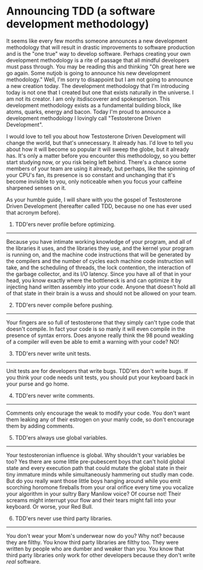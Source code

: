 Announcing TDD (a software development methodology)
===================================================

It seems like every few months someone announces a new
development methodology that will result in drastic
improvements to software production and is the "one true" way to develop
software. Perhaps creating your own development methodology is a rite of passage
that all mindful developers must pass through. You may be reading this and
thinking "Oh great here we go again. Some nutjob is going to announce his new
development methodology." Well, I'm sorry to disappoint but I am
not going to announce a new creation today. The development methodology that I'm
introducing today is not one that I created but one that exists naturally in the
universe. I am not its creator. I am only itsdiscoverer and spokesperson. This
development methodology exists as a fundamental building block, like atoms,
quarks, energy and bacon. Today I'm proud to announce a development methodology
I lovingly call "Testosterone Driven Development".

I would love to tell you about how Testosterone Driven Development will change
the world, but that's unnecessary. It already has. I'd love to tell you about how
it will become so popular it will sweep the globe, but it already has.
It's only a matter before you encounter this methodology, so you better start
studying now, or you risk being left behind. There's a chance some members of
your team are using it already, but perhaps, like the spinning of your CPU's fan,
its presence is so constant and unchanging that it's become invisible to you,
only noticeable when you focus your caffeine sharpened senses on it.

As your humble guide, I will share with you the gospel of Testosterone
Driven Development (hereafter called TDD, because no one has ever used that
acronym before).

1. TDD'ers never profile before optimizing.
-------------------------------------------
Because you have intimate working knowledge of your program, and all of the
libraries it uses, and the libraries they use, and the kernel your program is
running on, and the machine code instructions that will be generated by the
compilers and the number of cycles each machine code instruction will take, and
the scheduling of threads, the lock contention, the interaction of the garbage
collector, and its I/O latency. Since you have all of that in your head, you know
exactly where the bottleneck is and can optimize it by injecting hand written
assembly into your code. Anyone that doesn't hold all of that state in their
brain is a wuss and should not be allowed on your team.

2. TDD'ers never compile before pushing.
----------------------------------------
Your fingers are so full of testosterone that they simply can't type code that
doesn't compile. In fact your code is so manly it will even compile in the
presence of syntax errors. Does anyone really think the 98 pound weakling of a
compiler will even be able to emit a warning with your code? NO!

3. TDD'ers never write unit tests.
----------------------------------
Unit tests are for developers that write bugs. TDD'ers don't write bugs. If
you think your code needs unit tests, you should put your keyboard back in
your purse and go home.

4. TDD'ers never write comments.
--------------------------------
Comments only encourage the weak to modify your code. You don't want them
leaking any of their estrogen on your manly code, so don't encourage them by
adding comments.

5. TDD'ers always use global variables.
---------------------------------------
Your testosteronian influence is global. Why shouldn't your variables be too?
Yes there are some little pre-pubescent boys that can't hold global state and
every execution path that could mutate the global state in their tiny immature minds
while simultaneously hammering out studly man code. But do you really want those
little boys hanging around while you emit scorching horomone fireballs from your
oral orifice every time you vocalize your algorithm in your sultry Bary Manilow
voice? Of course not! Their screams might interrupt your flow and their tears
might fall into your keyboard. Or worse, your Red Bull.

6. TDD'ers never use third party libraries.
-------------------------------------------
You don't wear your Mom's underwear now do you? Why not? because they are filthy. You
know third party libraries are filthy too. They were written by people who are
dumber and weaker than you. You know that third party libraries only
work for other developers because they don't write *real* software.
